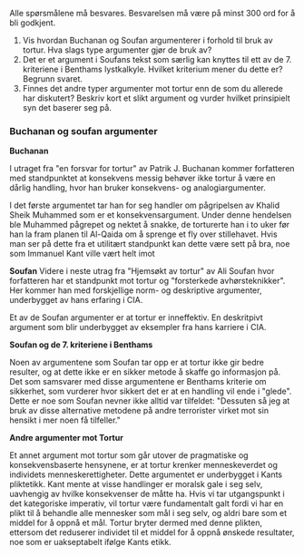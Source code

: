 Alle spørsmålene må besvares. Besvarelsen må være på minst 300 ord for å bli godkjent.

1. Vis hvordan Buchanan og Soufan argumenterer i forhold til bruk av tortur. Hva slags type argumenter gjør de bruk av?
2. Det er et argument i Soufans tekst som særlig kan knyttes til ett av de 7. kriteriene i Benthams lystkalkyle. Hvilket kriterium mener du dette er? Begrunn svaret.
3. Finnes det andre typer argumenter mot tortur enn de som du allerede har diskutert? Beskriv kort et slikt argument og vurder hvilket prinsipielt syn det baserer seg på.

### **Buchanan og soufan argumenter**
**Buchanan**

I utraget fra "en forsvar for tortur" av Patrik J. Buchanan kommer forfatteren med standpunktet at konsekvens messig behøver ikke tortur å være en dårlig handling, hvor han bruker konsekvens- og analogiargumenter.

I det første argumentet tar han for seg handler om pågripelsen av Khalid Sheik Muhammed som er et konsekvensargument. Under denne hendelsen ble Muhammed pågrepet og nektet å snakke, de torturerte han i to uker før han la fram planen til Al-Qaida om å sprenge et fly over stillehavet. Hvis man ser på dette fra et utilitært standpunkt kan dette være sett på bra, noe som Immanuel Kant ville vært helt imot

**Soufan**
Videre i neste utrag fra "Hjemsøkt av tortur" av Ali Soufan hvor forfatteren har et standpunkt mot tortur og "forsterkede avhørsteknikker". Her kommer han med forskjellige norm- og deskriptive argumenter, underbygget av hans erfaring i CIA.

Et av de Soufan argumenter er at tortur er inneffektiv. En deskritpivt argument som blir underbygget av eksempler fra hans karriere i CIA.

**Soufan og de 7. kriteriene i Benthams**

Noen av argumentene som Soufan tar opp er at tortur ikke gir bedre resulter, og at dette ikke er en sikker metode å skaffe go informasjon på. Det som samsvarer med disse argumentene er Benthams kriterie om sikkerhet, som vurderer hvor sikkert det er at en handling vil ende i "glede". Dette er noe som Soufan nevner ikke alltid var tilfeldet: "Dessuten så jeg at bruk av disse alternative metodene på andre terrorister virket mot sin hensikt i mer noen få tilfeller."

**Andre argumenter mot Tortur**

Et annet argument mot tortur som går utover de pragmatiske og konsekvensbaserte hensynene, er at tortur krenker menneskeverdet og individets menneskerettigheter. Dette argumentet er underbygget i Kants pliktetikk. Kant mente at visse handlinger er moralsk gale i seg selv, uavhengig av hvilke konsekvenser de måtte ha. Hvis vi tar utgangspunkt i det kategoriske imperativ, vil tortur være fundamentalt galt fordi vi har en plikt til å behandle alle mennesker som mål i seg selv, og aldri bare som et middel for å oppnå et mål. Tortur bryter dermed med denne plikten, ettersom det reduserer individet til et middel for å oppnå ønskede resultater, noe som er uakseptabelt ifølge Kants etikk.